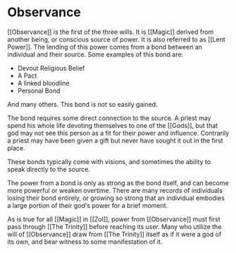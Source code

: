 # Observance
[[Observance]] is the first of the three wills. It is [[Magic]] derived from another being, or conscious source of power. It is also referred to as [[Lent Power]]. The lending of this power comes from a bond between an individual and their source. Some examples of this bond are:
- Devout Religious Belief
- A Pact
- A linked bloodline
- Personal Bond

And many others. This bond is not so easily gained.

The bond requires some direct connection to the source. A priest may spend his whole life devoting themselves to one of the [[Gods]], but that god may not see this person as a fit for their power and influence. Contrarily a priest may have been given a gift but never have sought it out in the first place.

These bonds typically come with visions, and sometimes the ability to speak directly to the source. 

The power from a bond is only as strong as the bond itself, and can become more powerful or weaken overtime. There are many records of individuals losing their bond entirely, or growing so strong that an individual embodies a large portion of their god's power for a brief moment.

As is true for all [[Magic]] in [[Zol]], power from [[Observance]] must first pass through [[The Trinity]] before reaching its user. Many who utilize the will of [[Observance]] draw from [[The Trinity]] itself as if it were a god of its own, and bear witness to some manifestation of it.